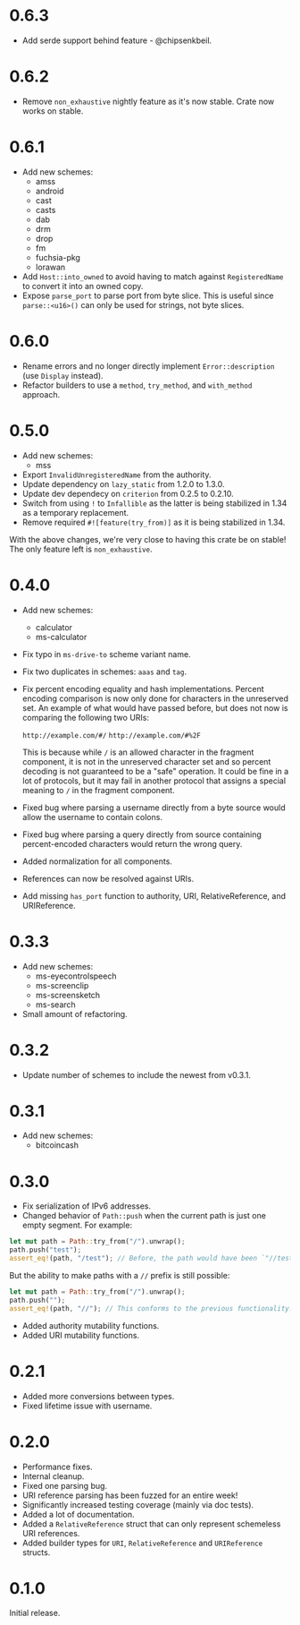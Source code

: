 # 0.6.3

 - Add serde support behind feature - @chipsenkbeil.

# 0.6.2

 - Remove `non_exhaustive` nightly feature as it's now stable. Crate now works on stable.

# 0.6.1

 - Add new schemes:
   * amss
   * android
   * cast
   * casts
   * dab
   * drm
   * drop
   * fm
   * fuchsia-pkg
   * lorawan
 - Add `Host::into_owned` to avoid having to match against `RegisteredName` to convert it into an
   owned copy.
 - Expose `parse_port` to parse port from byte slice. This is useful since `parse::<u16>()` can only
   be used for strings, not byte slices.

# 0.6.0

 - Rename errors and no longer directly implement `Error::description` (use `Display` instead).
 - Refactor builders to use a `method`, `try_method`, and `with_method` approach.

# 0.5.0
 
 - Add new schemes:
   * mss
 - Export `InvalidUnregisteredName` from the authority.
 - Update dependency on `lazy_static` from 1.2.0 to 1.3.0.
 - Update dev dependecy on `criterion` from 0.2.5 to 0.2.10.
 - Switch from using `!` to `Infallible` as the latter is being stabilized in 1.34 as a temporary
   replacement.
 - Remove required `#![feature(try_from)]` as it is being stabilized in 1.34.

With the above changes, we're very close to having this crate be on stable! The only feature left
is `non_exhaustive`.

# 0.4.0

 - Add new schemes:
   * calculator
   * ms-calculator
 - Fix typo in `ms-drive-to` scheme variant name.
 - Fix two duplicates in schemes: `aaas` and `tag`.
 - Fix percent encoding equality and hash implementations. Percent encoding comparison is now only
   done for characters in the unreserved set. An example of what would have passed before, but does
   not now is comparing the following two URIs:

   `http://example.com/#/`
   `http://example.com/#%2F`

   This is because while `/` is an allowed character in the fragment component, it is not in the
   unreserved character set and so percent decoding is not guaranteed to be a "safe" operation. It
   could be fine in a lot of protocols, but it may fail in another protocol that assigns a special
   meaning to `/` in the fragment component.
 - Fixed bug where parsing a username directly from a byte source would allow the username to
   contain colons.
 - Fixed bug where parsing a query directly from source containing percent-encoded characters would
   return the wrong query.
 - Added normalization for all components.
 - References can now be resolved against URIs.
 - Add missing `has_port` function to authority, URI, RelativeReference, and URIReference.

# 0.3.3

 - Add new schemes:
   * ms-eyecontrolspeech
   * ms-screenclip
   * ms-screensketch
   * ms-search
 - Small amount of refactoring.

# 0.3.2

 - Update number of schemes to include the newest from v0.3.1.

# 0.3.1

 - Add new schemes:
   * bitcoincash

# 0.3.0

 - Fix serialization of IPv6 addresses.
 - Changed behavior of `Path::push` when the current path is just one empty segment. For example:

```rust
let mut path = Path::try_from("/").unwrap();
path.push("test");
assert_eq!(path, "/test"); // Before, the path would have been `"//test"`.
```

   But the ability to make paths with a `//` prefix is still possible:

```rust
let mut path = Path::try_from("/").unwrap();
path.push("");
assert_eq!(path, "//"); // This conforms to the previous functionality.
```

 - Added authority mutability functions.
 - Added URI mutability functions.

# 0.2.1

 - Added more conversions between types.
 - Fixed lifetime issue with username.

# 0.2.0

 - Performance fixes.
 - Internal cleanup.
 - Fixed one parsing bug.
 - URI reference parsing has been fuzzed for an entire week!
 - Significantly increased testing coverage (mainly via doc tests).
 - Added a lot of documentation.
 - Added a `RelativeReference` struct that can only represent schemeless URI references.
 - Added builder types for `URI`, `RelativeReference` and `URIReference` structs.

# 0.1.0

Initial release.
